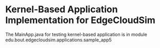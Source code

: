 # Kernel-Based Application Implementation for EdgeCloudSim

The MainApp.java for testing kernel-based application is in module edu.bout.edgecloudsim.applications.sample_app5